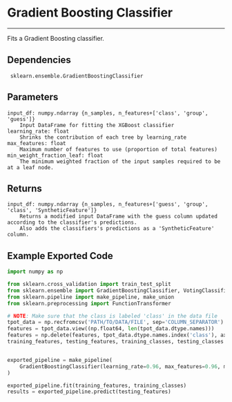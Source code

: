# Gradient Boosting Classifier
* * *

Fits a Gradient Boosting classifier.

## Dependencies
     sklearn.ensemble.GradientBoostingClassifier

Parameters
----------
    input_df: numpy.ndarray {n_samples, n_features+['class', 'group', 'guess']}
        Input DataFrame for fitting the XGBoost classifier
    learning_rate: float
        Shrinks the contribution of each tree by learning_rate
    max_features: float
        Maximum number of features to use (proportion of total features)
    min_weight_fraction_leaf: float
        The minimum weighted fraction of the input samples required to be at a leaf node.

Returns
-------
    input_df: numpy.ndarray {n_samples, n_features+['guess', 'group', 'class', 'SyntheticFeature']}
        Returns a modified input DataFrame with the guess column updated according to the classifier's predictions.
        Also adds the classifiers's predictions as a 'SyntheticFeature' column.

Example Exported Code
---------------------

```Python
import numpy as np

from sklearn.cross_validation import train_test_split
from sklearn.ensemble import GradientBoostingClassifier, VotingClassifier
from sklearn.pipeline import make_pipeline, make_union
from sklearn.preprocessing import FunctionTransformer

# NOTE: Make sure that the class is labeled 'class' in the data file
tpot_data = np.recfromcsv('PATH/TO/DATA/FILE', sep='COLUMN_SEPARATOR')
features = tpot_data.view((np.float64, len(tpot_data.dtype.names)))
features = np.delete(features, tpot_data.dtype.names.index('class'), axis=1)
training_features, testing_features, training_classes, testing_classes =     train_test_split(features, tpot_data['class'], random_state=42)


exported_pipeline = make_pipeline(
    GradientBoostingClassifier(learning_rate=0.96, max_features=0.96, min_weight_fraction_leaf=0.08, n_estimators=500)
)

exported_pipeline.fit(training_features, training_classes)
results = exported_pipeline.predict(testing_features)
```
